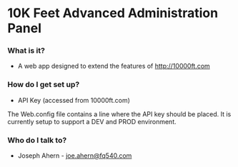 # 10K Feet Advanced Administration Panel #

### What is it? ###

* A web app designed to extend the features of http://10000ft.com 

### How do I get set up? ###

* API Key (accessed from 10000ft.com)

The Web.config file contains a line where the API key should be placed. It is currently setup to support a DEV and PROD environment.

### Who do I talk to? ###

* Joseph Ahern - joe.ahern@fq540.com
